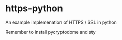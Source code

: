 # https-python
An example implemenation of HTTPS / SSL in python 

Remember to install pycryptodome and sty
